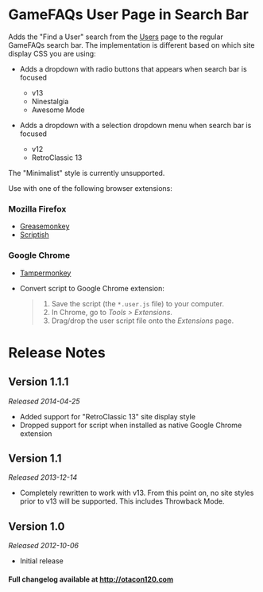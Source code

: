 GameFAQs User Page in Search Bar
================================
Adds the "Find a User" search from the [Users](http://gamefaqs.com/users/) page to the regular GameFAQs search bar. The implementation is different based on which site display CSS you are using:

*	Adds a dropdown with radio buttons that appears when search bar is focused

	*	v13
	*	Ninestalgia
	*	Awesome Mode

*	Adds a dropdown with a selection dropdown menu when search bar is focused

	*	v12
	*	RetroClassic 13

The "Minimalist" style is currently unsupported.


Use with one of the following browser extensions:

### Mozilla Firefox ###
*	[Greasemonkey](https://addons.mozilla.org/en-US/firefox/addon/greasemonkey/)
*	[Scriptish](https://addons.mozilla.org/en-US/firefox/addon/scriptish/)

### Google Chrome ###
*	[Tampermonkey](https://chrome.google.com/webstore/detail/tampermonkey/dhdgffkkebhmkfjojejmpbldmpobfkfo)
*	Convert script to Google Chrome extension:

	>1. Save the script (the `*.user.js` file) to your computer.
	>2. In Chrome, go to _Tools > Extensions_.
	>3. Drag/drop the user script file onto the _Extensions_ page.

Release Notes
=============
Version 1.1.1
-------------
_Released 2014-04-25_

*	Added support for "RetroClassic 13" site display style
*	Dropped support for script when installed as native Google Chrome extension

Version 1.1
-----------
_Released 2013-12-14_

*	Completely rewritten to work with v13. From this point on, no site styles prior to v13 will be supported. This includes Throwback Mode.

Version 1.0
-----------
_Released 2012-10-06_

*	Initial release

#### Full changelog available at http://otacon120.com ####